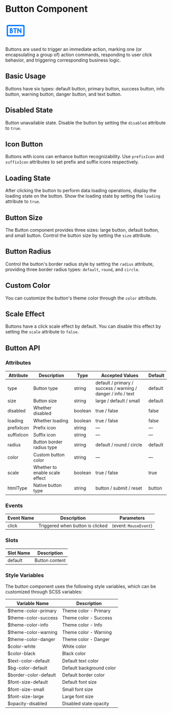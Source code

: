 <script setup lang="ts">
import buttonBasic from '../examples/button/basic.vue'
import buttonDisabled from '../examples/button/disabled.vue'
import buttonIcon from '../examples/button/icon.vue'
import buttonLoading from '../examples/button/loading.vue'
import buttonSize from '../examples/button/size.vue'
import buttonRadius from '../examples/button/radius.vue'
import buttonColor from '../examples/button/color.vue'
import buttonScale from '../examples/button/scale.vue'
</script>

# Button Component

![Button Component](/components/button.png)

Buttons are used to trigger an immediate action, marking one (or encapsulating a group of) action commands, responding to user click behavior, and triggering corresponding business logic.

## Basic Usage

Buttons have six types: default button, primary button, success button, info button, warning button, danger button, and text button.

<demo :component="buttonBasic" name="button" examples="basic" />

## Disabled State

Button unavailable state. Disable the button by setting the `disabled` attribute to `true`.

<demo :component="buttonDisabled" name="button" examples="disabled" />

## Icon Button

Buttons with icons can enhance button recognizability. Use `prefixIcon` and `suffixIcon` attributes to set prefix and suffix icons respectively.

<demo :component="buttonIcon" name="button" examples="icon" />

## Loading State

After clicking the button to perform data loading operations, display the loading state on the button. Show the loading state by setting the `loading` attribute to `true`.

<demo :component="buttonLoading" name="button" examples="loading" />

## Button Size

The Button component provides three sizes: large button, default button, and small button. Control the button size by setting the `size` attribute.

<demo :component="buttonSize" name="button" examples="size" />

## Button Radius

Control the button's border radius style by setting the `radius` attribute, providing three border radius types: `default`, `round`, and `circle`.

<demo :component="buttonRadius" name="button" examples="radius" />

## Custom Color

You can customize the button's theme color through the `color` attribute.

<demo :component="buttonColor" name="button" examples="color" />

## Scale Effect

Buttons have a click scale effect by default. You can disable this effect by setting the `scale` attribute to `false`.

<demo :component="buttonScale" name="button" examples="scale" />

## Button API

### Attributes

| Attribute  | Description              | Type    | Accepted Values                                              | Default |
| ---------- | ------------------------ | ------- | ------------------------------------------------------------ | ------- |
| type       | Button type              | string  | default / primary / success / warning / danger / info / text | default |
| size       | Button size              | string  | large / default / small                                      | default |
| disabled   | Whether disabled         | boolean | true / false                                                 | false   |
| loading    | Whether loading          | boolean | true / false                                                 | false   |
| prefixIcon | Prefix icon              | string  | —                                                            | —       |
| suffixIcon | Suffix icon              | string  | —                                                            | —       |
| radius     | Button border radius type| string  | default / round / circle                                     | default |
| color      | Custom button color      | string  | —                                                            | —       |
| scale      | Whether to enable scale effect | boolean | true / false                                           | true    |
| htmlType   | Native button type       | string  | button / submit / reset                                      | button  |

### Events

| Event Name | Description                | Parameters            |
| ---------- | -------------------------- | --------------------- |
| click      | Triggered when button is clicked | (event: `MouseEvent`) |

### Slots

| Slot Name | Description    |
| --------- | -------------- |
| default   | Button content |

### Style Variables

The button component uses the following style variables, which can be customized through SCSS variables:

| Variable Name         | Description            |
| --------------------- | ---------------------- |
| $theme-color-primary  | Theme color - Primary  |
| $theme-color-success  | Theme color - Success  |
| $theme-color-info     | Theme color - Info     |
| $theme-color-warning  | Theme color - Warning  |
| $theme-color-danger   | Theme color - Danger   |
| $color-white          | White color            |
| $color-black          | Black color            |
| $text-color-default   | Default text color     |
| $bg-color-default     | Default background color |
| $border-color-default | Default border color   |
| $font-size-default    | Default font size      |
| $font-size-small      | Small font size        |
| $font-size-large      | Large font size        |
| $opacity-disabled     | Disabled state opacity |
